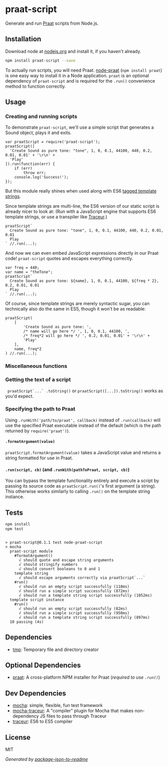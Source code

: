 # praat-script 

Generate and run [Praat](http://www.fon.hum.uva.nl/praat) scripts from Node.js.

## Installation

Download node at [nodejs.org](http://nodejs.org) and install it, if you haven't already.

```sh
npm install praat-script --save
```

To actually run scripts, you will need Praat. [node-praat](https://github.com/motiz88/node-praat) (`npm install praat`) is one easy way to install it in a Node application. `praat` is an optional dependency of `praat-script` and is required for the `.run()` convenience method to function correctly.

## Usage

### Creating and running scripts

To demonstrate `praat-script`, we'll use a simple script that generates a Sound object, plays it and exits.

```node
var praatScript = require('praat-script');
praatScript([
  'Create Sound as pure tone: "tone", 1, 0, 0.1, 44100, 440, 0.2, 0.01, 0.01' + '\r\n' +
  'Play'
]).run(function(err) {
    if (err)
        throw err;
    console.log('Success!');
});
```

But this module really shines when used along with ES6 [tagged template strings](https://developer.mozilla.org/en-US/docs/Web/JavaScript/Reference/template_strings#Tagged_template_strings). 

Since template strings are multi-line, the ES6 version of our static script is already nicer to look at:
(Run with a JavaScript engine that supports ES6 template strings, or use a transpiler like [Traceur](https://github.com/google/traceur-compiler).)

```node
praatScript`
  Create Sound as pure tone: "tone", 1, 0, 0.1, 44100, 440, 0.2, 0.01, 0.01
  Play
` //.run(...);
```

And now we can even embed JavaScript expressions directly in our Praat code! `praat-script` quotes and escapes everything correctly.

```node
var freq = 440;
var name = "theTone";
praatScript`
  Create Sound as pure tone: ${name}, 1, 0, 0.1, 44100, ${freq * 2}, 0.2, 0.01, 0.01
  Play
` //.run(...);
```

Of course, since template strings are merely syntactic sugar, you can technically also do the same in ES5, though it won't be as readable:

```node
praatScript(
    [
        'Create Sound as pure tone: ',
        /* name will go here */ ', 1, 0, 0.1, 44100, ',
        /* freq*2 will go here */ ', 0.2, 0.01, 0.01' + '\r\n' +
        'Play'
    ],
    name, freq*2
) //.run(...);
```
### Miscellaneous functions

### Getting the text of a script
`` praatScript`...` .toString()`` or `praatScript([...]).toString()` works as you'd expect.

### Specifying the path to Praat
Using `.runWith('path/to/praat', callback)` instead of `.run(callback)` will use the specified Praat executable instead of the default (which is the path returned by `require('praat')`).

#### `.formatArgument(value)`
`praatScript.formatArgument(value)` takes a JavaScript value and returns a string formatted for use in Praat.

#### `.run(script, cb)` (and `.runWith(pathToPraat, script, cb)`)
You can bypass the template functionality entirely and execute a script by passing its source code as `praatScript.run()`'s first argument (a string). This otherwise works similarly to calling  `.run()` on the template string instance.

## Tests

```sh
npm install
npm test
```
```

> praat-script@0.1.1 test node-praat-script
> mocha
  praat-script module
    #formatArgument()
      √ should quote and escape string arguments 
      √ should stringify numbers 
      √ should convert booleans to 0 and 1 
    template string
      √ should escape arguments correctly via praatScript`...` 
    #run()
      √ should run an empty script successfully (118ms)
      √ should run a simple script successfully (872ms)
      √ should run a template string script successfully (1052ms)
  template script instance
    #run()
      √ should run an empty script successfully (82ms)
      √ should run a simple script successfully (950ms)
      √ should run a template string script successfully (897ms)
  10 passing (4s)

```

## Dependencies

- [tmp](https://github.com/raszi/node-tmp): Temporary file and directory creator

## Optional Dependencies

- [praat](https://github.com/motiz88/node-praat): A cross-platform NPM installer for Praat (_required to use `.run()`_)

## Dev Dependencies

- [mocha](https://github.com/mochajs/mocha): simple, flexible, fun test framework
- [mocha-traceur](https://github.com/domenic/mocha-traceur): A &quot;compiler&quot; plugin for Mocha that makes non-dependency JS files to pass through Traceur
- [traceur](https://github.com/google/traceur-compiler): ES6 to ES5 compiler


## License

MIT

_Generated by [package-json-to-readme](https://github.com/zeke/package-json-to-readme)_

